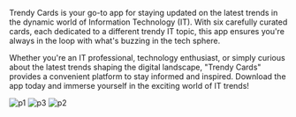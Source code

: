 Trendy Cards is your go-to app for staying updated on the latest trends in the dynamic world of Information Technology (IT). 
With six carefully curated cards, each dedicated to a different trendy IT topic, this app ensures you're always in the loop with what's buzzing in the tech sphere.

Whether you're an IT professional, technology enthusiast, or simply curious about the latest trends shaping the digital landscape, "Trendy Cards" provides a convenient platform to stay informed and inspired. 
Download the app today and immerse yourself in the exciting world of IT trends!

![p1](https://github.com/isarthaksharma1092/TendyCards/assets/75194408/a0b36609-5f6e-45e6-9bcf-fe72ecd64b71)
![p3](https://github.com/isarthaksharma1092/TendyCards/assets/75194408/b590f357-98da-4aa4-a9e6-e19883030877)
![p2](https://github.com/isarthaksharma1092/TendyCards/assets/75194408/1d7c4a5f-5f08-4a17-8388-a8c67c502b5a)
